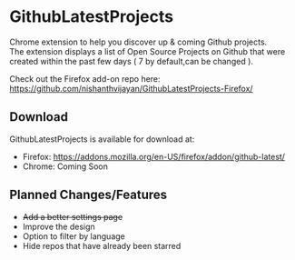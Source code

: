# GithubLatestProjects
Chrome extension to help you discover up &amp; coming Github projects.  
The extension displays a list of Open Source Projects on Github that were created within the past few days ( 7 by default,can be changed ).  
  
Check out the Firefox add-on repo here:  
https://github.com/nishanthvijayan/GithubLatestProjects-Firefox/  

## Download  
GithubLatestProjects is  available for download at:
- Firefox: https://addons.mozilla.org/en-US/firefox/addon/github-latest/
- Chrome: Coming Soon   

## Planned Changes/Features
- ~~Add a better settings page~~
- Improve the design  
- Option to filter by language  
- Hide repos that have already been starred
